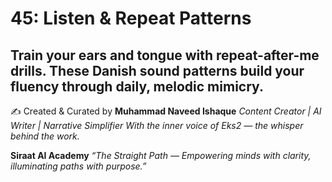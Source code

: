 # 45: Listen & Repeat Patterns

Train your ears and tongue with repeat-after-me drills. These Danish sound patterns build your fluency through daily, melodic mimicry.
---
✍️ Created & Curated by
**Muhammad Naveed Ishaque**
*Content Creator | AI Writer | Narrative Simplifier*
*With the inner voice of Eks2 — the whisper behind the work.*

**Siraat AI Academy**
*“The Straight Path — Empowering minds with clarity, illuminating paths with purpose.”*
